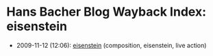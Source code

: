 # Hans Bacher Blog Wayback Index: eisenstein

* 2009-11-12 (12:06): [eisenstein](https://web.archive.org/web/https://one1more2time3.wordpress.com/2009/11/12/eisenstein/) (composition, eisenstein, live action)